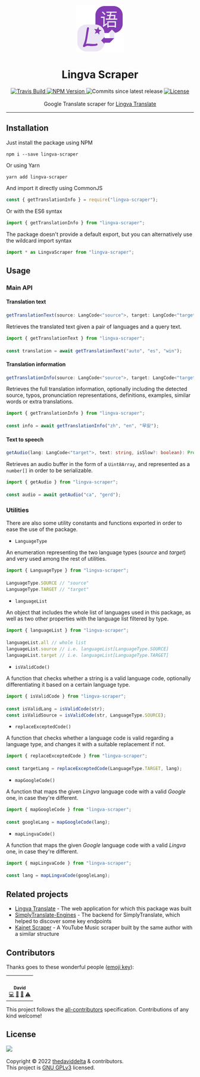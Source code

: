 <div align="center">
    <img src="img/logo.svg" width="128">
    <h1>Lingva Scraper</h1>
    <div>
        <a href="https://travis-ci.com/thedaviddelta/lingva-scraper">
            <img src="https://travis-ci.com/thedaviddelta/lingva-scraper.svg?branch=main" alt="Travis Build">
        </a>
        <a href="https://npmjs.com/package/lingva-scraper">
            <img alt="NPM Version" src="https://img.shields.io/npm/v/lingva-scraper">
        </a>
        <img alt="Commits since latest release" src="https://img.shields.io/github/commits-since/thedaviddelta/lingva-scraper/v1.1.0?color=20B2AA">
        <a href="./LICENSE">
            <img src="https://img.shields.io/github/license/thedaviddelta/lingva-scraper" alt="License">
        </a>
    </div>
    <br />
    Google Translate scraper for <a href="https://github.com/thedaviddelta/lingva-translate" target="_blank">Lingva Translate</a>
    <hr />
</div>

## Installation

Just install the package using NPM

```shell
npm i --save lingva-scraper
```

Or using Yarn

```shell
yarn add lingva-scraper
```

And import it directly using CommonJS

```javascript
const { getTranslationInfo } = require("lingva-scraper");
```

Or with the ES6 syntax

```javascript
import { getTranslationInfo } from "lingva-scraper";
```

The package doesn't provide a default export, but you can alternatively use the wildcard import syntax

```javascript
import * as LingvaScraper from "lingva-scraper";
```


## Usage

### Main API

#### Translation text

```typescript
getTranslationText(source: LangCode<"source">, target: LangCode<"target">, query: string): Promise<string | null>
```

Retrieves the translated text given a pair of languages and a query text.

```typescript
import { getTranslationText } from "lingva-scraper";

const translation = await getTranslationText("auto", "es", "win");
```

#### Translation information

```typescript
getTranslationInfo(source: LangCode<"source">, target: LangCode<"target">, query: string): Promise<TranslationInfo | null>
```

Retrieves the full translation information, optionally including the detected source, typos, pronunciation representations, definitions, examples, similar words or extra translations.

```typescript
import { getTranslationInfo } from "lingva-scraper";

const info = await getTranslationInfo("zh", "en", "早安");
```

#### Text to speech

```typescript
getAudio(lang: LangCode<"target">, text: string, isSlow?: boolean): Promise<number[] | null>
```

Retrieves an audio buffer in the form of a `Uint8Array`, and represented as a `number[]` in order to be serializable.

```typescript
import { getAudio } from "lingva-scraper";

const audio = await getAudio("ca", "gerd");
```

### Utilities

There are also some utility constants and functions exported in order to ease the use of the package.

+ `LanguageType`

An enumeration representing the two language types (*source* and *target*) and very used among the rest of utilities.

```typescript
import { LanguageType } from "lingva-scraper";

LanguageType.SOURCE // "source"
LanguageType.TARGET // "target"
```

+ `languageList`

An object that includes the whole list of languages used in this package, as well as two other properties with the language list filtered by type.

```typescript
import { languageList } from "lingva-scraper";

languageList.all // whole list
languageList.source // i.e. languageList[LanguageType.SOURCE]
languageList.target // i.e. languageList[LanguageType.TARGET]
```

+ `isValidCode()`

A function that checks whether a string is a valid language code, optionally differentiating it based on a certain language type.

```typescript
import { isValidCode } from "lingva-scraper";

const isValidLang = isValidCode(str);
const isValidSource = isValidCode(str, LanguageType.SOURCE);
```

+ `replaceExceptedCode()`

A function that checks whether a language code is valid regarding a language type, and changes it with a suitable replacement if not.

```typescript
import { replaceExceptedCode } from "lingva-scraper";

const targetLang = replaceExceptedCode(LanguageType.TARGET, lang);
```

+ `mapGoogleCode()`

A function that maps the given *Lingva* language code with a valid *Google* one, in case they're different.

```typescript
import { mapGoogleCode } from "lingva-scraper";

const googleLang = mapGoogleCode(lang);
```

+ `mapLingvaCode()`

A function that maps the given *Google* language code with a valid *Lingva* one, in case they're different.

```typescript
import { mapLingvaCode } from "lingva-scraper";

const lang = mapLingvaCode(googleLang);
```


## Related projects

+ [Lingva Translate](https://github.com/thedaviddelta/lingva-translate) - The web application for which this package was built
+ [SimplyTranslate-Engines](https://codeberg.org/SimpleWeb/SimplyTranslate-Engines) - The backend for SimplyTranslate, which helped to discover some key endpoints
+ [Kainet Scraper](https://github.com/thedaviddelta/kainet-scraper) - A YouTube Music scraper built by the same author with a similar structure


## Contributors

Thanks goes to these wonderful people ([emoji key](https://allcontributors.org/docs/en/emoji-key)):

<!-- ALL-CONTRIBUTORS-LIST:START - Do not remove or modify this section -->
<!-- prettier-ignore-start -->
<!-- markdownlint-disable -->
<table>
  <tr>
    <td align="center"><a href="https://fosstodon.org/@thedaviddelta"><img src="https://avatars.githubusercontent.com/u/6679900?v=4?s=100" width="100px;" alt=""/><br /><sub><b>David</b></sub></a><br /><a href="https://github.com/thedaviddelta/lingva-scraper/commits?author=thedaviddelta" title="Code">💻</a> <a href="https://github.com/thedaviddelta/lingva-scraper/commits?author=thedaviddelta" title="Documentation">📖</a> <a href="#design-thedaviddelta" title="Design">🎨</a> <a href="https://github.com/thedaviddelta/lingva-scraper/commits?author=thedaviddelta" title="Tests">⚠️</a></td>
  </tr>
</table>

<!-- markdownlint-restore -->
<!-- prettier-ignore-end -->

<!-- ALL-CONTRIBUTORS-LIST:END -->

This project follows the [all-contributors](https://github.com/all-contributors/all-contributors) specification. Contributions of any kind welcome!


## License

[![](https://www.gnu.org/graphics/gplv3-with-text-136x68.png)](https://www.gnu.org/licenses/agpl-3.0.html)

Copyright © 2022 [thedaviddelta](https://github.com/thedaviddelta) & contributors.  
This project is [GNU GPLv3](./LICENSE) licensed.
